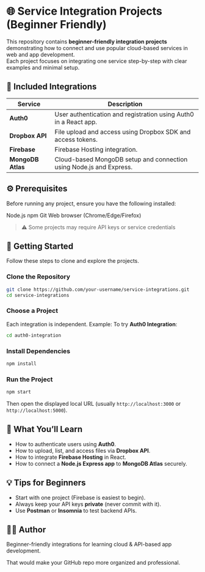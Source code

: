 # 🌐 Service Integration Projects (Beginner Friendly)

This repository contains **beginner-friendly integration projects** demonstrating how to connect and use popular cloud-based services in web and app development.  
Each project focuses on integrating one service step-by-step with clear examples and minimal setup.

## 📁 Included Integrations

| Service | Description |
|----------|--------------|
| **Auth0** | User authentication and registration using Auth0 in a React app. |
| **Dropbox API** | File upload and access using Dropbox SDK and access tokens. |
| **Firebase** | Firebase  Hosting integration. |
| **MongoDB Atlas** | Cloud-based MongoDB setup and connection using Node.js and Express. |


## ⚙️ Prerequisites

Before running any project, ensure you have the following installed:

 Node.js
 npm
 Git
 Web browser (Chrome/Edge/Firefox) 

> ⚠️ Some projects may require API keys or service credentials 

## 🚀 Getting Started

Follow these steps to clone and explore the projects.

### Clone the Repository
```bash
git clone https://github.com/your-username/service-integrations.git
cd service-integrations
````

### Choose a Project

Each integration is independent.
Example: To try **Auth0 Integration**:

```bash
cd auth0-integration
```

### Install Dependencies

```bash
npm install
```

###  Run the Project

```bash
npm start
```

Then open the displayed local URL (usually `http://localhost:3000` or `http://localhost:5000`).

## 🧠 What You’ll Learn

* How to authenticate users using **Auth0**.
* How to upload, list, and access files via **Dropbox API**.
* How to integrate **Firebase Hosting** in React.
* How to connect a **Node.js Express app** to **MongoDB Atlas** securely.

## 💡 Tips for Beginners

* Start with one project (Firebase is easiest to begin).
* Always keep your API keys **private** (never commit with it).
* Use **Postman** or **Insomnia** to test backend APIs.


## 👨‍💻 Author

Beginner-friendly integrations for learning cloud & API-based app development.

That would make your GitHub repo more organized and professional.
```

